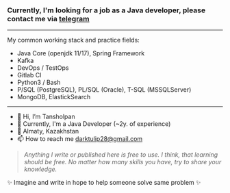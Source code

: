 ### Currently, I'm looking for a job as a Java developer, please contact me via <a href="https://t.me/dark_tulip">telegram</a>

<hr>

My common working stack and practice fields:
- Java Core (openjdk 11/17), Spring Framework
- Kafka
- DevOps / TestOps
- Gitlab CI
- Python3 / Bash 
- P/SQL (PostgreSQL), PL/SQL (Oracle), T-SQL (MSSQLServer)
- MongoDB, ElastickSearch

<hr>

- 👋 Hi, I’m Tansholpan
- 👀 Currently, I'm a Java Developer (~2y. of experience)
- 🌱 Almaty, Kazakhstan
- 📫 How to reach me darktulip28@gmail.com
> <i>Anything I write or published here is free to use. I think, that learning should be free. No matter how many skills you have, try to share your knowledge. </i>

✨ Imagine and write in hope to help someone solve same problem ✨

<!---
dark-tulip/dark-tulip is a ✨ special ✨ repository because its `README.md` (this file) appears on your GitHub profile.
You can click the Preview link to take a look at your changes.
--->
